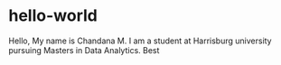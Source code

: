 # hello-world


Hello,
My name is Chandana M. I am a student at Harrisburg university pursuing Masters in Data Analytics.
Best
